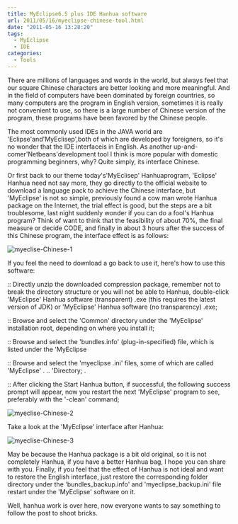 ```yaml
---
title: MyEclipse6.5 plus IDE Hanhua software
url: 2011/05/16/myeclipse-chinese-tool.html
date: "2011-05-16 13:28:20"
tags: 
  - MyEclipse
  - IDE
categories:
  - Tools
---
```

 
There are millions of languages and words in the world, but always feel that our square Chinese characters are better looking and more meaningful. And in the field of computers have been dominated by foreign countries, so many computers are the program in English version, sometimes it is really not convenient to use, so there is a large number of Chinese version of the program, these programs have been favored by the Chinese people.

<!--more-->

The most commonly used IDEs in the JAVA world are 'Eclipse'and'MyEclisep',both of which are developed by foreigners, so it's no wonder that the IDE interfaceis in English. As another up-and-comer'Netbeans'development tool I think is more popular with domestic  programming beginners, why? Quite simply, its interface Chinese. 

Or first back to our theme today's'MyEclisep' Hanhuaprogram, 'Eclipse' Hanhua need  not say more, they go directly to the official website to download a language pack to achieve the Chinese interface, but 'MyEclipse' is not so simple, previously found a cow man wrote Hanhua package on the Internet, the trial effect is good, but the steps are a bit troublesome, last night suddenly wonder if you can do a fool's Hanhua program? Think of want to think that the feasibility of about 70%, the final measure or decide CODE, and finally in about 3 hours after the success of this Chinese program, the interface effect is as follows:

![myeclise-Chinese-1](//lisenhui.gitee.io/imgs/blog/2011/05-16-myeclipse-Chinese-1.png)

If you feel the need to download a go back to use it, here's how to use this software:

:: Directly unzip the downloaded compression package, remember not to break the directory structure or you will not be able to Hanhua, double-click 'MyEclipse' Hanhua software (transparent) .exe (this requires the latest version of JDK) or 'MyEclipse' Hanhua software (no transparency) .exe;

:: Browse and select the 'Common' directory under the 'MyEclipse' installation root, depending on where you install it;

:: Browse and select the 'bundles.info' (plug-in-specified) file, which  is listed under the 'MyEclipse

:: Browse and select the 'myeclipse .ini' files, some of which are called 'MyEclipse' . .. 'Directory; .

:: After clicking the Start Hanhua button, if successful, the following success prompt will appear, now you restart the next 'MyEclipse' program to see, preferably with the '-clean' command;


![myeclise-Chinese-2](//lisenhui.gitee.io/imgs/blog/2011/05-16-myeclipse-Chinese-2.png)

Take a look at the 'MyEclipse' interface after Hanhua:

![myeclise-Chinese-3](//lisenhui.gitee.io/imgs/blog/2011/05-16-myeclipse-Chinese-3.png)

May be because the Hanhua package is a bit old original, so it is not completely Hanhua, if you have a better Hanhua bag, I hope you can share with you. Finally, if you feel that the effect of Hanhua is not ideal and want to restore the English interface, just restore the corresponding folder directory under the 'bundles_backup.info' and 'myeclipse_backup.ini' file restart under the 'MyEclipse' software on it. 

Well, hanhua work is over here, now everyone wants to say something to follow the post to shoot bricks.